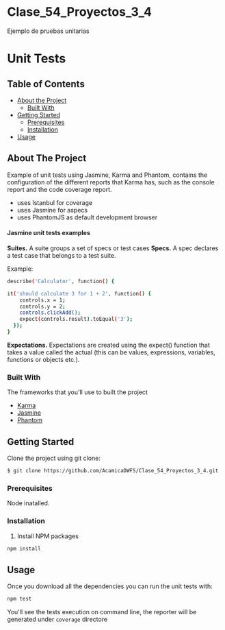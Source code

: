 # Clase_54_Proyectos_3_4
Ejemplo de pruebas unitarias

# Unit Tests

<!-- TABLE OF CONTENTS -->
## Table of Contents

* [About the Project](#about-the-project)
  * [Built With](#built-with)
* [Getting Started](#getting-started)
  * [Prerequisites](#prerequisites)
  * [Installation](#installation)
* [Usage](#usage)

<!-- ABOUT THE PROJECT -->
## About The Project
Example of unit tests using Jasmine, Karma and Phantom, contains the configuration of the different reports that Karma has, such as the console report and the code coverage report.

* uses Istanbul for coverage
* uses Jasmine for aspecs
* uses PhantomJS as default development browser

#### Jasmine unit tests examples

**Suites.** A suite groups a set of specs or test cases
**Specs.** A spec declares a test case that belongs to a test suite.

Example:
```sh
describe('Calculator', function() {

it('should calculate 3 for 1 + 2', function() {
    controls.x = 1;
    controls.y = 2;
    controls.clickAdd();
    expect(controls.result).toEqual('3');
  });
}
```

**Expectations.** Expectations are created using the expect() function that takes a value called the actual (this can be values, expressions, variables, functions or objects etc.). 

### Built With
The frameworks that you'll use to  built the project
* [Karma](https://karma-runner.github.io)
* [Jasmine](https://jasmine.github.io)
* [Phantom](https://phantomjs.org/related-projects.html)

<!-- GETTING STARTED -->
## Getting Started

Clone the project using git clone:
```sh
$ git clone https://github.com/AcamicaDWFS/Clase_54_Proyectos_3_4.git
```

### Prerequisites
Node inatalled.

### Installation

1. Install NPM packages
```sh
npm install
```


<!-- USAGE EXAMPLES -->
## Usage

Once you download all the dependencies you can run the unit tests with:

```sh
npm test
```

You'll see the tests execution on command line, the reporter will be generated under `coverage` directore 
